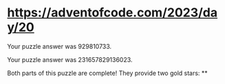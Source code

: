 # https://adventofcode.com/2023/day/20

Your puzzle answer was 929810733.

Your puzzle answer was 231657829136023.

Both parts of this puzzle are complete! They provide two gold stars: **
